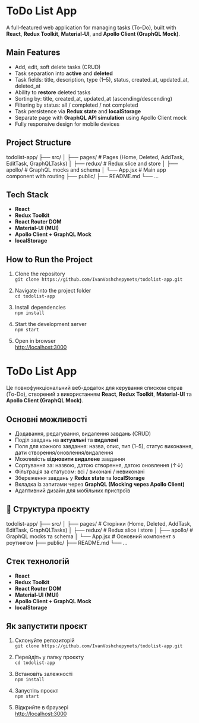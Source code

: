 # ToDo List App

A full-featured web application for managing tasks (To-Do), built with **React**, **Redux Toolkit**, **Material-UI**, and **Apollo Client (GraphQL Mock)**.

## Main Features

- Add, edit, soft delete tasks (CRUD)
- Task separation into **active** and **deleted**
- Task fields: title, description, type (1–5), status, created_at, updated_at, deleted_at
- Ability to **restore** deleted tasks
- Sorting by: title, created_at, updated_at (ascending/descending)
- Filtering by status: all / completed / not completed
- Task persistence via **Redux state** and **localStorage**
- Separate page with **GraphQL API simulation** using Apollo Client mock
- Fully responsive design for mobile devices

## Project Structure

todolist-app/
├── src/
│ ├── pages/ # Pages (Home, Deleted, AddTask, EditTask, GraphQLTasks)
│ ├── redux/ # Redux slice and store
│ ├── apollo/ # GraphQL mocks and schema
│ └── App.jsx # Main app component with routing
├── public/
├── README.md
└── ...

## Tech Stack

- **React**
- **Redux Toolkit**
- **React Router DOM**
- **Material-UI (MUI)**
- **Apollo Client + GraphQL Mock**
- **localStorage**

## How to Run the Project

1. Clone the repository  
   `git clone https://github.com/IvanVoshchepynets/todolist-app.git`

2. Navigate into the project folder  
   `cd todolist-app`

3. Install dependencies  
   `npm install`

4. Start the development server  
   `npm start`

5. Open in browser  
   [http://localhost:3000](http://localhost:3000)

# ToDo List App

Це повнофункціональний веб-додаток для керування списком справ (To-Do), створений з використанням **React**, **Redux Toolkit**, **Material-UI** та **Apollo Client (GraphQL Mock)**.

## Основні можливості

- Додавання, редагування, видалення завдань (CRUD)
- Поділ завдань на **актуальні** та **видалені**
- Поля для кожного завдання: назва, опис, тип (1–5), статус виконання, дати створення/оновлення/видалення
- Можливість **відновити видалене** завдання
- Сортування за: назвою, датою створення, датою оновлення (↑↓)
- Фільтрація за статусом: всі / виконані / невиконані
- Збереження завдань у **Redux state** та **localStorage**
- Вкладка із запитами через **GraphQL (Mocking через Apollo Client)**
- Адаптивний дизайн для мобільних пристроїв

## 📂 Структура проєкту

todolist-app/
├── src/
│ ├── pages/ # Сторінки (Home, Deleted, AddTask, EditTask, GraphQLTasks)
│ ├── redux/ # Redux slice і store
│ ├── apollo/ # GraphQL mocks та schema
│ └── App.jsx # Основний компонент з роутингом
├── public/
├── README.md
└── ...

## Стек технологій

- **React**
- **Redux Toolkit**
- **React Router DOM**
- **Material-UI (MUI)**
- **Apollo Client + GraphQL Mock**
- **localStorage**

## Як запустити проєкт

1. Склонуйте репозиторій  
   `git clone https://github.com/IvanVoshchepynets/todolist-app.git`

2. Перейдіть у папку проєкту  
   `cd todolist-app`

3. Встановіть залежності  
   `npm install`

4. Запустіть проєкт  
   `npm start`

5. Відкрийте в браузері  
   [http://localhost:3000](http://localhost:3000)
